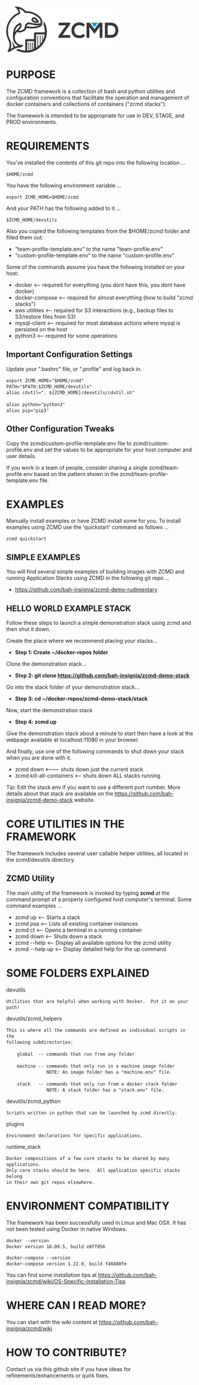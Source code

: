
![ZCMD Logo](https://github.com/bah-insignia/zcmd-docs/blob/master/category/core/images/logos/logo136-small.png)

PURPOSE
=======
The ZCMD framework is a collection of bash and python utilities and configuration
conventions that facilitate the operation and management of 
docker containers and collections of containers ("zcmd stacks").

The framework is intended to be appropriate for use in DEV, STAGE, and
PROD environments.

REQUIREMENTS
============
You've installed the contents of this git repo into the following location ...

    $HOME/zcmd

You have the following environment variable ...

    export ZCMD_HOME=$HOME/zcmd

And your PATH has the following added to it ...

    $ZCMD_HOME/devutils

Also you copied the following templates from the $HOME/zcmd folder and filled them out:

* "team-profile-template.env" to the name "team-profile.env" 
* "custom-profile-template.env" to the name "custom-profile.env" 

Some of the commands assume you have the following installed on your host:

* docker         <-- required for everything (you dont have this, you dont have docker)
* docker-compose <-- required for almost everything (how to build "zcmd stacks")
* aws utilities  <-- required for S3 interactions (e.g., backup files to S3/restore files from S3)
* mysql-client   <-- required for most database actions where mysql is persisted on the host
* python3        <-- required for some operations

Important Configuration Settings
--------------------------------
Update your ".bashrc" file, or ".profile" and log back in.

    export ZCMD_HOME="$HOME/zcmd"
    PATH="$PATH:$ZCMD_HOME/devutils"
    alias cdutil=". ${ZCMD_HOME}/devutils/cdutil.sh"

    alias python="python3"
    alias pip="pip3"

Other Configuration Tweaks
--------------------------
Copy the zcmd/custom-profile-template.env file to zcmd/custom-profile.env and set
the values to be appropriate for your host computer and user details.

If you work in a team of people, consider sharing a single zcmd/team-profile.env
based on the pattern shown in the zcmd/team-profile-template.env file.

EXAMPLES
========
Manually install examples or have ZCMD install some for you.  To install examples using ZCMD use the 'quickstart' command as follows ...

    zcmd quickstart

SIMPLE EXAMPLES
---------------
You will find several simple examples of building images with ZCMD and running Application Stacks using ZCMD in the following git repo ...
* https://github.com/bah-insignia/zcmd-demo-rudimentary

HELLO WORLD EXAMPLE STACK
-------------------------
Follow these steps to launch a simple demonstration stack using zcmd and
then shut it down.

Create the place where we recommend placing your stacks...

* **Step 1: Create ~/docker-repos folder**

Clone the demonstration stack...

* **Step 2: git clone https://github.com/bah-insignia/zcmd-demo-stack**

Go into the stack folder of your demonstration stack... 

* **Step 3: cd ~/docker-repos/zcmd-demo-stack/stack**

Now, start the demonstration stack

* **Step 4: zcmd up**

Give the demonstration stack about a minute to start then have a look
at the webpage available at localhost:11080 in your browser.

And finally, use one of the following commands to shut down your stack when you are done with it.
* zcmd down <--- shuts down just the current stack
* zcmd kill-all-containers <-- shuts down ALL stacks running 

Tip: Edit the stack.env if you want to use a different port number.  More details about that stack are available on the https://github.com/bah-insignia/zcmd-demo-stack website.

CORE UTILITIES IN THE FRAMEWORK
===============================
The framework includes several user callable helper utilities, all located in the zcmd/devutils directory.

ZCMD Utility
------------
The main utility of the framework is invoked by typing **zcmd** at the command prompt of a properly configured host computer's terminal.  Some command examples ...

* zcmd up <-- Starts a stack
* zcmd psa <-- Lists all existing container instances
* zcmd ct <-- Opens a terminal in a running container
* zcmd down <-- Shuts down a stack
* zcmd --help <-- Display all available options for the zcmd utility
* zcmd --help up <-- Display detailed help for the up command

SOME FOLDERS EXPLAINED
======================

devutils

    Utilities that are helpful when working with Docker.  Put it on your path!

devutils/zcmd_helpers

    This is where all the commands are defined as individual scripts in the 
    following subdirectories:

        global  -- commands that run from any folder

        machine -- commands that only run in a machine image folder
                   NOTE: An image folder has a "machine.env" file.

        stack   -- commands that only run from a docker stack folder
                   NOTE: A stack folder has a "stack.env" file. 

devutils/zcmd_python

    Scripts written in python that can be launched by zcmd directly.

plugins

    Environment declarations for specific applications.

runtime_stack

    Docker compositions of a few core stacks to be shared by many applications.  
    Only core stacks should be here.  All application specific stacks belong 
    in their own git repos elsewhere.

ENVIRONMENT COMPATIBILITY
=========================
The framework has been successfully used in Linux and Mac OSX.  It has 
not been tested using Docker in native Windows.

```
docker --version
Docker version 18.09.5, build e8ff056
```

```
docker-compose --version
docker-compose version 1.22.0, build f46880fe
```
You can find some installation tips at https://github.com/bah-insignia/zcmd/wiki/OS-Specific-Installation-Tips

WHERE CAN I READ MORE?
======================
You can start with the wiki content at https://github.com/bah-insignia/zcmd/wiki

HOW TO CONTRIBUTE?
==================
Contact us via this github site if you have ideas for refinements/enhancements or quirk fixes.
